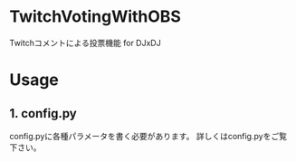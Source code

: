 # TwitchVotingWithOBS
Twitchコメントによる投票機能 for DJxDJ

# Usage
## 1. config.py
config.pyに各種パラメータを書く必要があります。
詳しくはconfig.pyをご覧下さい。
